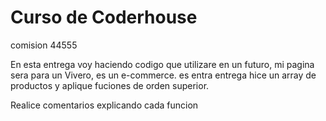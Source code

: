 # Curso de Coderhouse 
comision 44555

En esta entrega voy haciendo codigo que utilizare en un futuro, mi pagina sera para un Vivero, es un e-commerce.
es entra entrega hice un array de productos y aplique fuciones de orden superior.

Realice comentarios explicando cada funcion
